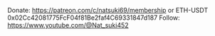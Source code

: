 Donate: https://patreon.com/c/natsuki69/membership or ETH-USDT 0x02Cc42081775FcF04f81Be2faf4C69331847d187
Follow: https://www.youtube.com/@Nat_suki452
